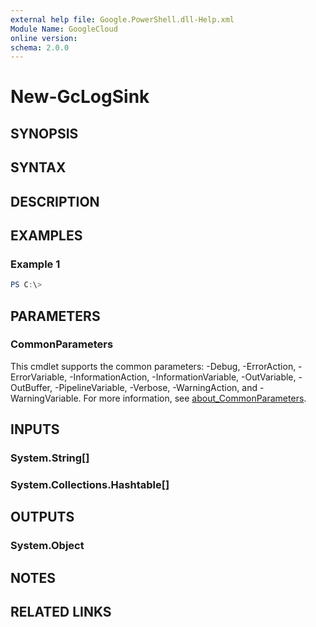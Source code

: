 ```yaml
---
external help file: Google.PowerShell.dll-Help.xml
Module Name: GoogleCloud
online version:
schema: 2.0.0
---
```


# New-GcLogSink

## SYNOPSIS


## SYNTAX

## DESCRIPTION


## EXAMPLES

### Example 1
```powershell
PS C:\> 
```



## PARAMETERS

### CommonParameters
This cmdlet supports the common parameters: -Debug, -ErrorAction, -ErrorVariable, -InformationAction, -InformationVariable, -OutVariable, -OutBuffer, -PipelineVariable, -Verbose, -WarningAction, and -WarningVariable. For more information, see [about_CommonParameters](http://go.microsoft.com/fwlink/?LinkID=113216).

## INPUTS

### System.String[]

### System.Collections.Hashtable[]

## OUTPUTS

### System.Object
## NOTES

## RELATED LINKS
